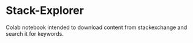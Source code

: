 # Stack-Explorer
Colab notebook intended to download content from stackexchange and search it for keywords.
